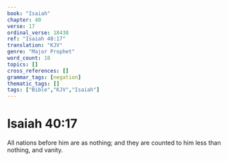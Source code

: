 ```yaml
---
book: "Isaiah"
chapter: 40
verse: 17
ordinal_verse: 18438
ref: "Isaiah 40:17"
translation: "KJV"
genre: "Major Prophet"
word_count: 18
topics: []
cross_references: []
grammar_tags: [negation]
thematic_tags: []
tags: ["Bible","KJV","Isaiah"]
---
```


# Isaiah 40:17

All nations before him are as nothing; and they are counted to him less than nothing, and vanity.
